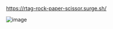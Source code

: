 https://rtag-rock-paper-scissor.surge.sh/

![image](https://user-images.githubusercontent.com/5400947/144972522-8c14be09-3765-4449-96f3-756f4b42ed13.png)
